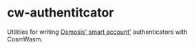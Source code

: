 # cw-authentitcator

Utilities for writing [Osmosis' smart account'](https://github.com/osmosis-labs/osmosis/tree/main/x/smart-account) authenticators with CosmWasm.
